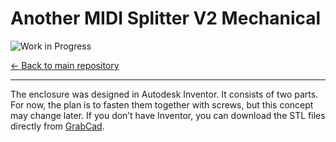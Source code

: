 # Another MIDI Splitter V2 Mechanical
![Work in Progress](https://img.shields.io/badge/status-in--progress-orange)

[← Back to main repository](https://github.com/MiCyg/AnotherMidiSplitterV2.git)

---

The enclosure was designed in Autodesk Inventor. It consists of two parts. For now, the plan is to fasten them together with screws, but this concept may change later. If you don’t have Inventor, you can download the STL files directly from [GrabCad](https://grabcad.com/library/anothermidisplitterv2_case-1).


